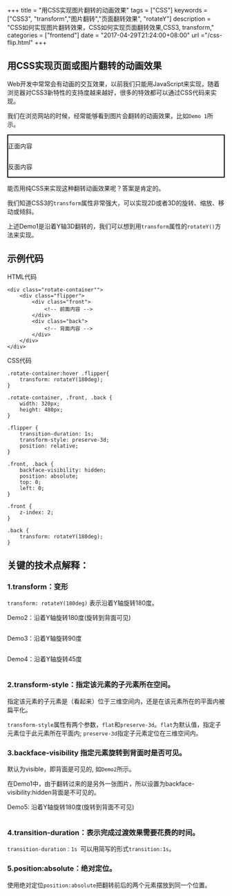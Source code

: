 +++
title = "用CSS实现图片翻转的动画效果"
tags = ["CSS"]
keywords = ["CSS3", "transform","图片翻转","页面翻转效果", "rotateY"]
description = "CSS如何实现图片翻转效果，CSS如何实现页面翻转效果,CSS3, transform,"
categories = ["frontend"]
date = "2017-04-29T21:24:00+08:00"
url ="/css-flip.html"
+++

## 用CSS实现页面或图片翻转的动画效果
Web开发中常常会有动画的交互效果，以前我们只能用JavaScript来实现，随着浏览器对CSS3新特性的支持度越来越好，很多的特效都可以通过CSS代码来实现。

我们在浏览网站的时候，经常能够看到图片会翻转的动画效果，比如`Demo 1`所示。


<div class="rotate-container" style="border:2px solid #000;">
	<div class="flipper">
		<div class="front">
			<!-- 前面内容 -->
			<p >正面内容</p>
			<img src="https://images-cn.ssl-images-amazon.com/images/I/51fD0ZgQoXL._SL400_.jpg" alt="">
		</div>
		<div class="back">
			<p>反面内容</p>
			<img src="https://images-cn.ssl-images-amazon.com/images/G/28/kindle/merch/2014/campaign/Gen7-Launch/Associate/Associate_AssociateCenrter_300_250_Family._V325383366_.jpg" alt="">
		</div>
	</div>
</div>


能否用纯CSS来实现这种翻转动画效果呢？答案是肯定的。

我们知道CSS3的`transform`属性非常强大，可以实现2D或者3D的旋转、缩放、移动或倾斜。

上述Demo1是沿着Y轴3D翻转的，我们可以想到用`transform`属性的`rotateY()`方法来实现。

## 示例代码

HTML代码

	<div class="rotate-container"">
		<div class="flipper">
			<div class="front">
				<!-- 前面内容 -->
			</div>
			<div class="back">
				<!-- 背面内容 -->
			</div>
		</div>
	</div>

CSS代码

	.rotate-container:hover .flipper{
		transform: rotateY(180deg);
	}

	.rotate-container, .front, .back {
		width: 320px;
		height: 480px;
	}

	.flipper {
		transition-duration: 1s;  
		transform-style: preserve-3d;
		position: relative;
	}

	.front, .back {
		backface-visibility: hidden;
		position: absolute;
		top: 0;
		left: 0;
	}

	.front {
		z-index: 2;
	}

	.back {
		transform: rotateY(180deg);
	}


## 关键的技术点解释：

### 1.transform：变形

`transform: rotateY(180deg)` 表示沿着Y轴旋转180度。
<style>
	.rotateY{
		transition-duration:1.5s;
	}
	.rotateY45:hover{
		transform: rotateY(45deg);
	}
	.rotateY90:hover{
		transform: rotateY(90deg);
	}
	.rotateY180:hover{
		transform: rotateY(180deg);
		
	}
	.bf-hidden{
		transform-style: preserve-3d;
		backface-visibility: hidden;
	}
</style>
<p>Demo2：沿着Y轴旋转180度(旋转到背面可见)</p>
<div class="rotateY rotateY180">
	<img src="https://images-cn.ssl-images-amazon.com/images/I/51fD0ZgQoXL._SL400_.jpg" alt="">
</div>
<p>Demo3：沿着Y轴旋转90度</p>
<div class="rotateY rotateY90">
	<img src="https://images-cn.ssl-images-amazon.com/images/I/51fD0ZgQoXL._SL400_.jpg" alt="">
</div>
<p>Demo4：沿着Y轴旋转45度</p>
<div class="rotateY rotateY45">
	<img src="https://images-cn.ssl-images-amazon.com/images/I/51fD0ZgQoXL._SL400_.jpg" alt="">
</div>


### 2.transform-style：指定该元素的子元素所在空间。

指定该元素的子元素是（看起来）位于三维空间内，还是在该元素所在的平面内被扁平化。

`transform-style`属性有两个参数，`flat`和`preserve-3d`。`flat`为默认值，指定子元素位于此元素所在平面内; `preserve-3d`指定子元素定位在三维空间内。

### 3.backface-visibility 指定元素旋转到背面时是否可见。

默认为visible，即背面是可见的, 如`Demo2`所示。

在Demo1中，由于翻转过来的是另外一张图片，所以设置为backface-visibility:hidden背面是不可见的。

<p>Demo5: 沿着Y轴旋转180度(旋转到背面不可见)</p>
<div class="rotate-container">
	<div class="flipper" >
		<div class="front">
			<img src="https://images-cn.ssl-images-amazon.com/images/I/51fD0ZgQoXL._SL400_.jpg" alt="">
		</div>
	</div>
</div>

### 4.transition-duration：表示完成过渡效果需要花费的时间。

`transition-duration：1s `可以用简写的形式`transition:1s`。

### 5.position:absolute：绝对定位。

使用绝对定位`position:absolute`把翻转前后的两个元素摆放到同一个位置。

